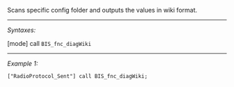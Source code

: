 Scans specific config folder and outputs the values in wiki format.


---
*Syntaxes:*

[mode] call `BIS_fnc_diagWiki`

---
*Example 1:*

```sqf
["RadioProtocol_Sent"] call BIS_fnc_diagWiki;
```